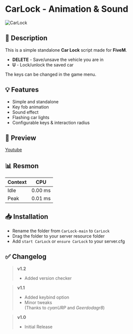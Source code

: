 # **CarLock - Animation & Sound**
![CarLock](https://user-images.githubusercontent.com/79053058/194764916-28051fc0-053b-4709-b90a-cbcebb755b06.png)

## :bookmark_tabs: **Description** 
This is a simple standalone **Car Lock** script made for **FiveM**.  

- **DELETE** - Save/unsave the vehicle you are in  
- **U** - Lock/unlock the saved car

The keys can be changed in the game menu.

## :bulb: **Features** 
- Simple and standalone
- Key fob animation
- Sound effect 
- Flashing car lights 
- Configurable keys & interaction radius

## :eyes: **Preview** 
[Youtube](https://youtu.be/p_MImN77A0k)

## :bar_chart: **Resmon**
| Context | CPU |
| ------------- | ------------- |
| Idle | 0.00 ms  |
| Peak | 0.01 ms  |

## :inbox_tray: **Installation**
- Rename the folder from `CarLock-main` to `CarLock`
- Drag the folder to your server resource folder
- Add `start CarLock` or `ensure CarLock` to your server.cfg 

## :white_check_mark: **Changelog**
> **v1.2**
> - Added version checker

> **v1.1**
> - Added keybind option  
> - Minor tweaks  
> (Thanks to *cyanURP* and  *Geerdodagr8*)

> **v1.0**
> - Initial Release 
